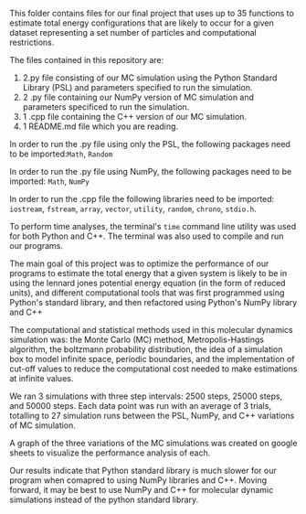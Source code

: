 This folder contains files for our final project that uses up to 35 functions to estimate total energy configurations that are likely to occur for a given dataset representing a set number of particles and computational restrictions.


The files contained in this repository are:
1. 2.py file consisting of our MC simulation using the Python Standard Library (PSL) and parameters specified to run the simulation.
2. 2 .py file containing our NumPy version of MC simulation and parameters specificed to run the simulation.
3. 1 .cpp file containing the C++ version of our MC simulation.
4. 1 README.md file which you are reading.


In order to run the .py file using only the PSL, the following packages need to be imported:`Math`, `Random`


In order to run the .py file using NumPy, the following packages need to be imported: `Math`, `NumPy`


In order to run the .cpp file the following libraries need to be imported: `iostream`, `fstream`, `array`, `vector`, `utility`, `random`, `chrono`, `stdio.h`.

To perform time analyses, the terminal's `time` command line utility was used for both Python and C++. The terminal was also used to compile and run our programs.


The main goal of this project was to optimize the performance of our programs to estimate the total energy that a given system is likely to be in using the lennard jones potential energy equation (in the form of reduced units), and different computational tools that was first programmed using Python's standard library, and then refactored using Python's NumPy library and C++ 

The computational and statistical methods used in this molecular dynamics simulation was: the Monte Carlo (MC) method, Metropolis-Hastings algorithm, the boltzmann probability distribution, the idea of a simulation box to model infinite space, periodic boundaries, and the implementation of cut-off values to reduce the computational cost needed to make estimations at infinite values. 


We ran 3 simulations with three step intervals: 2500 steps, 25000 steps, and 50000 steps. Each data point was run with an average of 3 trials, totalling to 27 simulation runs between the PSL, NumPy, and C++ variations of MC simulation.


A graph of the three variations of the MC simulations was created on google sheets to visualize the performance analysis of each. 

Our results indicate that Python standard library is much slower for our program when comapred to using NumPy libraries and C++. Moving forward, it may be best to use NumPy and C++ for molecular dynamic simulations instead of the python standard library. 